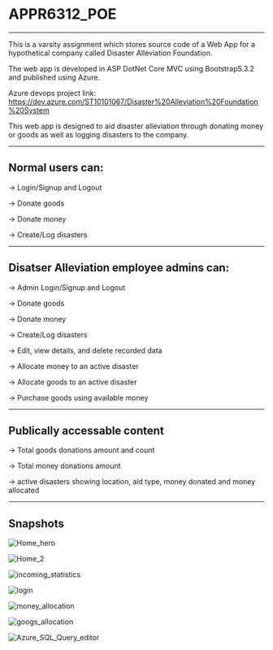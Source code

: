 # APPR6312_POE
-------------------------------------------------------------------------------------------------------------------------------------

This is a varsity assignment which stores source code of a Web App for a hypothetical company called Disaster Alleviation Foundation.

The web app is developed in ASP DotNet Core MVC using Bootstrap5.3.2 and published using Azure.

Azure devops project link: https://dev.azure.com/ST10101067/Disaster%20Alleviation%20Foundation%20System 

This web app is designed to aid disaster alleviation through donating money or goods as well as logging disasters to the company. 

-------------------------------------------------------------------------------------------------------------------------------------
Normal users can: 
-----------------

-> Login/Signup and Logout

-> Donate goods

-> Donate money

-> Create/Log disasters

-------------------------------------------------------------------------------------------------------------------------------------
Disatser Alleviation employee admins can:
-----------------------------------------

-> Admin Login/Signup and Logout

-> Donate goods

-> Donate money

-> Create/Log disasters

-> Edit, view details, and delete recorded data

-> Allocate money to an active disaster

-> Allocate goods to an active disaster

-> Purchase goods using available money

--------------------------------------------------------------------------------------------------------------------------------------
Publically accessable content
-----------------------------

-> Total goods donations amount and count

-> Total money donations amount

-> active disasters showing location, aid type, money donated and money allocated 

--------------------------------------------------------------------------------------------------------------------------------------
Snapshots
------
![Home_hero](https://github.com/AaronFourie/APPR6312_POE/assets/103949239/92c0b8da-5ecd-4ba8-9e7a-d4b3fd0dc118)

![Home_2](https://github.com/AaronFourie/APPR6312_POE/assets/103949239/50490155-5bd2-4c2e-a452-2476eaa5e430)

![incoming_statistics](https://github.com/AaronFourie/APPR6312_POE/assets/103949239/115cba1d-fb8e-4023-b4b6-a29944bb701b)

![login](https://github.com/AaronFourie/APPR6312_POE/assets/103949239/9012cc52-480e-4d0c-95b1-24a181247aa0)

![money_allocation](https://github.com/AaronFourie/APPR6312_POE/assets/103949239/1ef3c27e-b6fd-423d-9748-81a3c693dbeb)

![googs_allocation](https://github.com/AaronFourie/APPR6312_POE/assets/103949239/1bda2c09-7113-4e20-ab33-5d98bc0950e5)

![Azure_SQL_Query_editor](https://github.com/AaronFourie/APPR6312_POE/assets/103949239/e92df15e-858b-4df0-a68c-99fde8e9db17)
